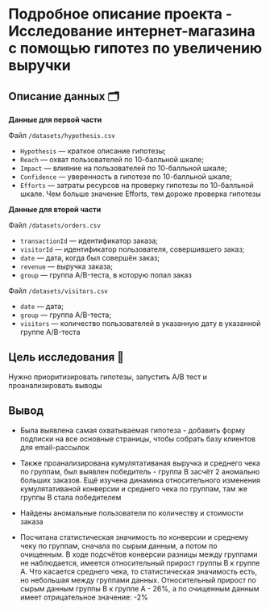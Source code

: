 # Подробное описание проекта - Исследование интернет-магазина с помощью гипотез по увеличению выручки

## Описание данных 🗂

**Данные для первой части**

Файл `/datasets/hypothesis.csv`
* `Hypothesis` — краткое описание гипотезы;
* `Reach` — охват пользователей по 10-балльной шкале;
* `Impact` — влияние на пользователей по 10-балльной шкале;
* `Confidence` — уверенность в гипотезе по 10-балльной шкале;
* `Efforts` — затраты ресурсов на проверку гипотезы по 10-балльной шкале. Чем больше значение Efforts, тем дороже проверка гипотезы


**Данные для второй части**

Файл `/datasets/orders.csv`
* `transactionId` — идентификатор заказа;
* `visitorId` — идентификатор пользователя, совершившего заказ;
* `date` — дата, когда был совершён заказ;
* `revenue` — выручка заказа;
* `group` — группа A/B-теста, в которую попал заказ

Файл `/datasets/visitors.csv`
* `date` — дата;
* `group` — группа A/B-теста;
* `visitors` — количество пользователей в указанную дату в указанной группе A/B-теста

## Цель исследования 🎯

Нужно приоритизировать гипотезы, запустить A/B тест и проанализировать выводы

## Вывод

* Была выявлена самая охватываемая гипотеза - добавить форму подписки на все основные страницы, чтобы собрать базу клиентов для email-рассылок

* Также проанализирована кумулятативаная выручка и среднего чека по группам, был выявлен победитель - группа B засчёт 2 аномально больших заказов. Ещё изучена динамика относительного изменения кумулятативаной конверсии и среднего чека по группам, там же группы B стала победителем 

* Найдены аномальные пользователи по количеству и стоимости заказа

* Посчитана статистическая значимость по конверсии и среднему чеку по группам, сначала по сырым данным, а потом по очищенным. В ходе подсчётов конверсии разницы между группами не наблюдается, имеется относительный прирост группы B к группе A. Что касается среднего чека, то статистическая значимость есть, но небольшая между группами данных. Относительный прирост по сырым данным группы B к группе A - 26%, а по очищенным данным имеет отрицательное значение: -2%
